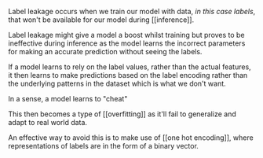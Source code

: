 Label leakage occurs when we train our model with data, *in this case labels*, that won't be available for our model during [[inference]].

Label leakage might give a model a boost whilst training but proves to be ineffective during inference as the model learns the incorrect parameters for making an accurate prediction without seeing the labels.

If a model learns to rely on the label values, rather than the actual features, it then learns to make predictions based on the label encoding rather than the underlying patterns in the dataset which is what we don't want. 

In a sense, a model learns to "cheat"

This then becomes a type of [[overfitting]] as it'll fail to generalize and adapt to real world data.

An effective way to avoid this is to make use of [[one hot encoding]], where representations of labels are in the form of a binary vector.